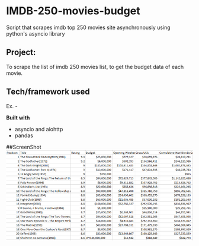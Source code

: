 # IMDB-250-movies-budget
Script that scrapes imdb top 250 movies site asynchronously using python's asyncio library
## Project:
To scrape the list of imdb 250 movies list, to get the budget data of each movie.

## Tech/framework used
Ex. -

<b>Built with</b>
- asyncio and aiohttp 
- pandas

##ScreenShot
![Alt text](/ss/datass.png?raw=true "CSV data obtained")
